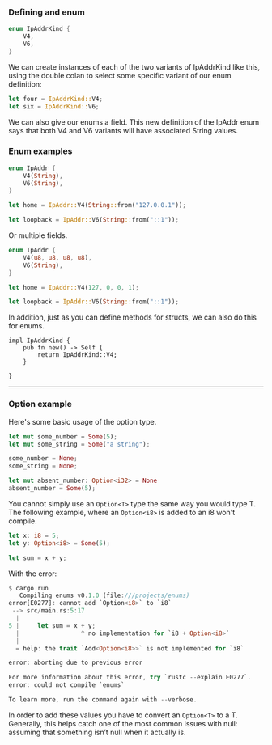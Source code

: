 ### Defining and enum

```rust
enum IpAddrKind {
    V4,
    V6,
}
```

We can create instances of each of the two variants of IpAddrKind like this, using the double colan to select some specific variant of our enum definition:

```rust
let four = IpAddrKind::V4;
let six = IpAddrKind::V6;
```

We can also give our enums a field. This new definition of the IpAddr enum says that both V4 and V6 variants will have associated String values.
### Enum examples

```rust
enum IpAddr {
    V4(String),
    V6(String),
}

let home = IpAddr::V4(String::from("127.0.0.1"));

let loopback = IpAddr::V6(String::from("::1"));
```

Or multiple fields.

```rust
enum IpAddr {
    V4(u8, u8, u8, u8),
    V6(String),
}

let home = IpAddr::V4(127, 0, 0, 1);

let loopback = IpAddr::V6(String::from("::1"));
```

In addition, just as you can define methods for structs, we can also do this for enums.

```
impl IpAddrKind {
    pub fn new() -> Self {
        return IpAddrKind::V4;
    }

}
```

---

### Option example

Here's some basic usage of the option type. 

```rust
let mut some_number = Some(5);
let mut some_string = Some("a string");

some_number = None;
some_string = None;

let mut absent_number: Option<i32> = None
absent_number = Some(5);
```

You cannot simply use an `Option<T>` type the same way you would type T. The following example, where an `Option<i8>` is added to an i8 won't compile. 

```rust
let x: i8 = 5;
let y: Option<i8> = Some(5);

let sum = x + y;
```

With the error:

```rust
$ cargo run
   Compiling enums v0.1.0 (file:///projects/enums)
error[E0277]: cannot add `Option<i8>` to `i8`
 --> src/main.rs:5:17
  |
5 |     let sum = x + y;
  |                 ^ no implementation for `i8 + Option<i8>`
  |
  = help: the trait `Add<Option<i8>>` is not implemented for `i8`

error: aborting due to previous error

For more information about this error, try `rustc --explain E0277`.
error: could not compile `enums`

To learn more, run the command again with --verbose.
```

In order to add these values you have to convert an `Option<T>` to a T. Generally, this helps catch one of the most common issues with null: assuming that something isn’t null when it actually is.

